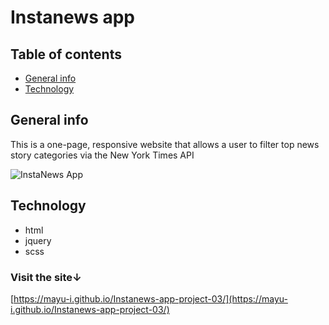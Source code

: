 # Instanews app

## Table of contents
* [General info](#general-info)
* [Technology](#technology)

## General info
This is a one-page, responsive website that allows a user to filter top news story categories via the New York Times API

![InstaNews App](https://user-images.githubusercontent.com/42310122/70943200-28397180-2005-11ea-8e9f-84531bfe30a6.png)


## Technology
- html
- jquery
- scss

### Visit the site↓

[https://mayu-i.github.io/Instanews-app-project-03/](https://mayu-i.github.io/Instanews-app-project-03/)
